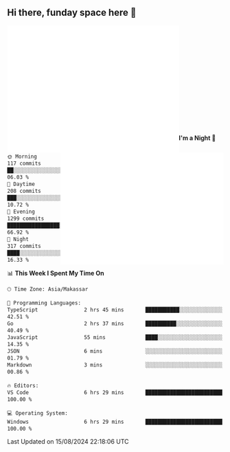 ## Hi there, funday space here 🚀

<img align="left" width="400" alt="🌞" src="https://raw.githubusercontent.com/fhasnur/fhasnur/master/general.svg?token=ATQS65TR7ETTG5RLJUDIDBLBN34HE">
<img align="right" width="380" alt="🌞" src="https://raw.githubusercontent.com/fhasnur/fhasnur/master/statistics.svg?token=ATQS65TR7ETTG5RLJUDIDBLBN34HE">

<br><br><br><br><br><br><br><br><br><br><br><br><br><br>

<!--START_SECTION:waka-->
**I'm a Night 🦉** 

```text
🌞 Morning                117 commits         ██░░░░░░░░░░░░░░░░░░░░░░░   06.03 % 
🌆 Daytime                208 commits         ███░░░░░░░░░░░░░░░░░░░░░░   10.72 % 
🌃 Evening                1299 commits        █████████████████░░░░░░░░   66.92 % 
🌙 Night                  317 commits         ████░░░░░░░░░░░░░░░░░░░░░   16.33 % 
```


📊 **This Week I Spent My Time On** 

```text
🕑︎ Time Zone: Asia/Makassar

💬 Programming Languages: 
TypeScript               2 hrs 45 mins       ███████████░░░░░░░░░░░░░░   42.51 % 
Go                       2 hrs 37 mins       ██████████░░░░░░░░░░░░░░░   40.49 % 
JavaScript               55 mins             ████░░░░░░░░░░░░░░░░░░░░░   14.35 % 
JSON                     6 mins              ░░░░░░░░░░░░░░░░░░░░░░░░░   01.79 % 
Markdown                 3 mins              ░░░░░░░░░░░░░░░░░░░░░░░░░   00.86 % 

🔥 Editors: 
VS Code                  6 hrs 29 mins       █████████████████████████   100.00 % 

💻 Operating System: 
Windows                  6 hrs 29 mins       █████████████████████████   100.00 % 
```


 Last Updated on 15/08/2024 22:18:06 UTC
<!--END_SECTION:waka-->
